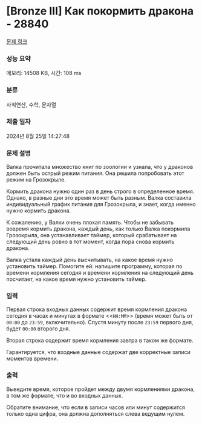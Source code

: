 # [Bronze III] Как покормить дракона - 28840 

[문제 링크](https://www.acmicpc.net/problem/28840) 

### 성능 요약

메모리: 14508 KB, 시간: 108 ms

### 분류

사칙연산, 수학, 문자열

### 제출 일자

2024년 8월 25일 14:27:48

### 문제 설명

<p>Валка прочитала множество книг по зоологии и узнала, что у драконов должен быть острый режим питания. Она решила попробовать этот режим на Грозокрыле.</p>

<p>Кормить дракона нужно один раз в день строго в определенное время. Однако, в разные дни это время может быть разным. Валка составила индивидуальный график питания для Грозокрыла, и знает, когда именно нужно кормить дракона.</p>

<p>К сожалению, у Валки очень плохая память. Чтобы не забывать вовремя кормить дракона, каждый день, как только Валка покормила Грозокрыла, она устанавливает таймер, который срабатывает на следующий день ровно в тот момент, когда пора снова кормить дракона.</p>

<p>Валка устала каждый день высчитывать, на какое время нужно установить таймер. Помогите ей: напишите программу, которая по времени кормления сегодня и времени кормления на следующий день посчитает, на какое время нужно установить таймер.</p>

### 입력 

 <p>Первая строка входных данных содержит время кормления дракона сегодня в часах и минутах в формате <<<code>HH:MM</code>>> (время может быть от <code>00:00</code> до <code>23:59</code>, включительно). Спустя минуту после <code>23:59</code> первого дня, будет <code>00:00</code> второго дня.</p>

<p>Вторая строка содержит время кормления завтра в таком же формате.</p>

<p>Гарантируется, что входные данные содержат две корректные записи моментов времени.</p>

### 출력 

 <p>Выведите время, которое пройдет между двумя кормлениями дракона, в том же формате, что и во входных данных.</p>

<p>Обратите внимание, что если в записи часов или минут содержится только одна цифра, она должна дополняться слева ведущим нулем.</p>

